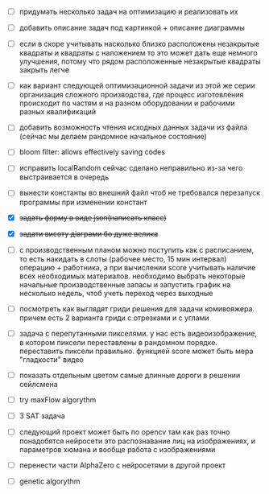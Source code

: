 - [ ] придумать несколько задач на оптимизацию и реализовать их
- [ ] добавить описание задач под картинкой + описание диаграммы
- [ ] если в скоре учитывать насколько близко расположены незакрытые квадраты и квадраты с наложением то это может дать еще немного улучшения, потому что рядом расположенные незакрытые квадраты закрыть легче
- [ ] как вариант следующей оптимизационной задачи из этой же серии организация сложного производства, где процесс изготовления происходит по частям и на разном оборудовании и рабочими разных квалификаций
- [ ] добавить возможность чтения исходных данных задачи из файла (сейчас мы делаем рандомное начальное состояние)
- [ ] bloom filter: allows effectively saving codes
- [ ] исправить localRandom сейчас сделано неправильно из-за чего выстраивается в очередь
- [ ] вынести константы во внешний файл чтоб не требовался перезапуск программы при изменении констант
- [x] ~~задать форму в виде json(написать класс)~~
- [x] ~~задати висоту діаграми бо дуже велика~~
- [ ] с производственным планом можно поступить как с расписанием, то есть накидать в слоты (рабочее место, 15 мин интервал) операцию + работника, а при вычислении score учитывать наличие всех необходимых материалов. необходимо выбрать некоторые начальные производственные запасы и запустить график на несколько недель, чтоб учеть переход через выходные
- [ ] посмотреть как выглядят гриди решения для задачи комивояжера. причем есть 2 варианта гриди с отрезками и с углами
- [ ] задача с перепутанными пикселями. у нас есть видеоизображение, в котором пиксели переставлены в рандомном порядке. переставить пиксели правильно. функцией score может быть мера "гладкости" видео
- [ ] показать отдельным цветом самые длинные дороги в решении сейлсмена

- [ ] try maxFlow algorythm
- [ ] 3 SAT задача 
- [ ] следующий проект может быть по opencv там как раз точно понадобятся нейросети это распознавание лиц на изображениях, и параметров хюмана и вообще работа с изображениями
- [ ] перенести части AlphaZero с нейросетями в другой проект
- [ ] genetic algorythm
